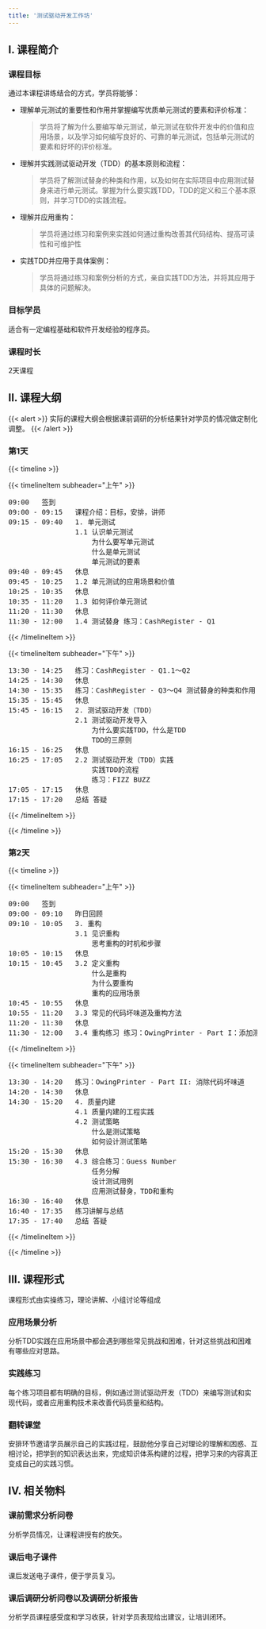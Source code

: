 ```yaml
---
title: '测试驱动开发工作坊'
---
```


## Ⅰ. 课程简介

### 课程目标

通过本课程讲练结合的方式，学员将能够：
- 理解单元测试的重要性和作用并掌握编写优质单元测试的要素和评价标准：
    > 学员将了解为什么要编写单元测试，单元测试在软件开发中的价值和应用场景，以及学习如何编写良好的、可靠的单元测试，包括单元测试的要素和好坏的评价标准。
- 理解并实践测试驱动开发（TDD）的基本原则和流程：
    > 学员将了解测试替身的种类和作用，以及如何在实际项目中应用测试替身来进行单元测试。掌握为什么要实践TDD，TDD的定义和三个基本原则，并学习TDD的实践流程。
- 理解并应用重构：
    > 学员将通过练习和案例来实践如何通过重构改善其代码结构、提高可读性和可维护性
- 实践TDD并应用于具体案例：
    > 学员将通过练习和案例分析的方式，亲自实践TDD方法，并将其应用于具体的问题解决。

### 目标学员

适合有一定编程基础和软件开发经验的程序员。

### 课程时长

2天课程

## II. 课程大纲

{{< alert >}}
实际的课程大纲会根据课前调研的分析结果针对学员的情况做定制化调整。
{{< /alert >}}

### 第1天

{{< timeline >}}

{{< timelineItem subheader="上午" >}}
<pre>
09:00	签到
09:00 - 09:15	课程介绍：目标，安排，讲师
09:15 - 09:40	1. 单元测试
				1.1 认识单元测试
					为什么要写单元测试
					什么是单元测试
					单元测试的要素
09:40 - 09:45	休息
09:45 - 10:25	1.2 单元测试的应用场景和价值
10:25 - 10:35	休息
10:35 - 11:20	1.3 如何评价单元测试
11:20 - 11:30	休息
11:30 - 12:00	1.4 测试替身 练习：CashRegister - Q1
</pre>
{{< /timelineItem >}}

{{< timelineItem subheader="下午" >}}
<pre>
13:30 - 14:25	练习：CashRegister - Q1.1～Q2
14:25 - 14:30	休息
14:30 - 15:35	练习：CashRegister - Q3～Q4 测试替身的种类和作用
15:35 - 15:45	休息
15:45 - 16:15	2. 测试驱动开发（TDD）
				2.1 测试驱动开发导入
					为什么要实践TDD，什么是TDD
					TDD的三原则
16:15 - 16:25	休息
16:25 - 17:05	2.2 测试驱动开发（TDD）实践
					实践TDD的流程
					练习：FIZZ BUZZ
17:05 - 17:15	休息
17:15 - 17:20	总结 答疑
</pre>
{{< /timelineItem >}}

{{< /timeline >}}

### 第2天

{{< timeline >}}

{{< timelineItem subheader="上午" >}}
<pre>
09:00	签到
09:00 - 09:10	昨日回顾
09:10 - 10:05	3. 重构
				3.1 见识重构
					思考重构的时机和步骤
10:05 - 10:15	休息
10:15 - 10:45	3.2 定义重构
					什么是重构
					为什么要重构
					重构的应用场景
10:45 - 10:55	休息
10:55 - 11:20	3.3 常见的代码坏味道及重构方法
11:20 - 11:30	休息
11:30 - 12:00	3.4 重构练习 练习：OwingPrinter - Part I：添加测试
</pre>
{{< /timelineItem >}}

{{< timelineItem subheader="下午" >}}
<pre>
13:30 - 14:20	练习：OwingPrinter - Part II: 消除代码坏味道
14:20 - 14:30	休息
14:30 - 15:20	4. 质量内建
				4.1 质量内建的工程实践
				4.2 测试策略
					什么是测试策略
					如何设计测试策略
15:20 - 15:30	休息
15:30 - 16:30	4.3 综合练习：Guess Number
					任务分解
					设计测试用例
					应用测试替身，TDD和重构
16:30 - 16:40	休息
16:40 - 17:35	练习讲解与总结
17:35 - 17:40	总结 答疑
</pre>
{{< /timelineItem >}}

{{< /timeline >}}

## III. 课程形式

课程形式由实操练习，理论讲解、小组讨论等组成

### 应用场景分析

分析TDD实践在应用场景中都会遇到哪些常见挑战和困难，针对这些挑战和困难有哪些应对思路。

### 实践练习

每个练习项目都有明确的目标，例如通过测试驱动开发（TDD）来编写测试和实现代码，或者应用重构技术来改善代码质量和结构。

### 翻转课堂

安排环节邀请学员展示自己的实践过程，鼓励他分享自己对理论的理解和困惑、互相讨论，把学到的知识表达出来，完成知识体系构建的过程，把学习来的内容真正变成自己的实践习惯。

## IV. 相关物料

### 课前需求分析问卷

分析学员情况，让课程讲授有的放矢。

### 课后电子课件

课后发送电子课件，便于学员复习。

### 课后调研分析问卷以及调研分析报告

分析学员课程感受度和学习收获，针对学员表现给出建议，让培训闭环。
